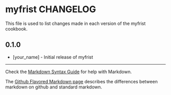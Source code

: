 # myfrist CHANGELOG

This file is used to list changes made in each version of the myfrist cookbook.

## 0.1.0
- [your_name] - Initial release of myfrist

- - -
Check the [Markdown Syntax Guide](http://daringfireball.net/projects/markdown/syntax) for help with Markdown.

The [Github Flavored Markdown page](http://github.github.com/github-flavored-markdown/) describes the differences between markdown on github and standard markdown.
